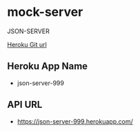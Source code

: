 # mock-server

JSON-SERVER

[Heroku Git url](https://git.heroku.com/json-server-999.git)

## Heroku App Name
  - json-server-999

## API URL 
  - https://json-server-999.herokuapp.com/
